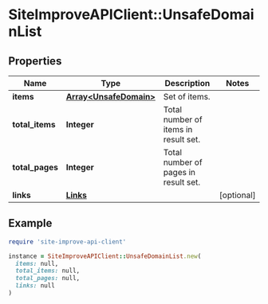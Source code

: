 # SiteImproveAPIClient::UnsafeDomainList

## Properties

| Name | Type | Description | Notes |
| ---- | ---- | ----------- | ----- |
| **items** | [**Array&lt;UnsafeDomain&gt;**](UnsafeDomain.md) | Set of items. |  |
| **total_items** | **Integer** | Total number of items in result set. |  |
| **total_pages** | **Integer** | Total number of pages in result set. |  |
| **links** | [**Links**](Links.md) |  | [optional] |

## Example

```ruby
require 'site-improve-api-client'

instance = SiteImproveAPIClient::UnsafeDomainList.new(
  items: null,
  total_items: null,
  total_pages: null,
  links: null
)
```

